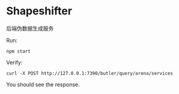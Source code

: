 # Shapeshifter

后端伪数据生成服务

Run:
```
npm start
```

Verify:
```
curl -X POST http://127.0.0.1:7390/butler/query/arena/services
```

You should see the response.
